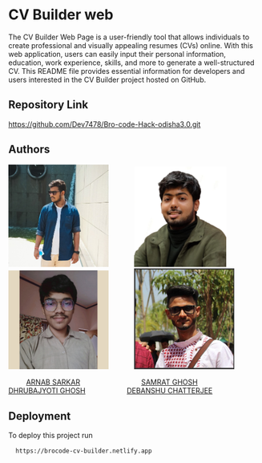 
# CV Builder web

The CV Builder Web Page is a user-friendly tool that allows individuals to create professional and visually appealing resumes (CVs) online. With this web application, users can easily input their personal information, education, work experience, skills, and more to generate a well-structured CV. This README file provides essential information for developers and users interested in the CV Builder project hosted on GitHub.


## Repository Link


https://github.com/Dev7478/Bro-code-Hack-odisha3.0.git


## Authors
<div class="container">
  <img src="contributor/Arnab Sarkar.jpg" width="200px" class="contributors" > 
  &nbsp; &nbsp; &nbsp; &nbsp; &nbsp; &nbsp;
  <img src="contributor/Samrat Ghosh.jpeg" class="contributors" height="200px" > 
   &nbsp; &nbsp; &nbsp; &nbsp; &nbsp; &nbsp;
  <img src="contributor/Dhrubajyoti Ghosh.jpeg" width="200px" class="contributors" > 
   &nbsp; &nbsp; &nbsp; &nbsp; &nbsp; &nbsp;
  <img src="contributor/Debanshu Chatterjee.jpeg" width="200px" class="contributors" > 
   &nbsp; &nbsp; &nbsp; &nbsp; &nbsp; &nbsp;
</div>

&nbsp; &nbsp;&nbsp; &nbsp; &nbsp; 
[ARNAB SARKAR](https://github.com/arnab236)
&nbsp; &nbsp; &nbsp; &nbsp; &nbsp; &nbsp; &nbsp; &nbsp; &nbsp; &nbsp; &nbsp; &nbsp; &nbsp; &nbsp; &nbsp;
[SAMRAT GHOSH](https://github.com/Samratghosh2004)
&nbsp; &nbsp; &nbsp; &nbsp; &nbsp; &nbsp; &nbsp; &nbsp; &nbsp; &nbsp; &nbsp; &nbsp; 
[DHRUBAJYOTI GHOSH](https://github.com/Dhruba274) 
&nbsp; &nbsp; &nbsp; &nbsp; &nbsp; &nbsp; &nbsp; &nbsp; &nbsp; &nbsp; 
[DEBANSHU CHATTERJEE](https://github.com/Dev7478) 



## Deployment

To deploy this project run

```bash
  https://brocode-cv-builder.netlify.app
```

